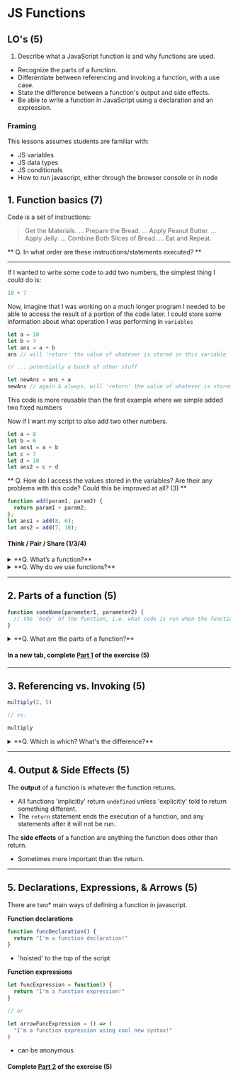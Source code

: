 # JS Functions

## LO's (5)
1. Describe what a JavaScript function is and why functions are used.
- Recognize the parts of a function.
- Differentiate between referencing and invoking a function, with a use case.
- State the difference between a function's output and side effects.
- Be able to write a function in JavaScript using a declaration and an expression.

### Framing

This lessons assumes students are familiar with:
- JS variables
- JS data types
- JS conditionals
- How to run javascript, either through the browser console or in node

## 1. Function basics (7)

Code is a set of instructions:

> Get the Materials. ...
> Prepare the Bread. ...
> Apply Peanut Butter. ...
> Apply Jelly. ...
> Combine Both Slices of Bread. ...
> Eat and Repeat.

** Q. In what order are these instructions/statements executed? **

---

If I wanted to write some code to add two numbers, the simplest thing I could do is:

```js
10 + 7
```

Now, imagine that I was working on a much longer program I needed to be able to access the result of a portion of the code later. I could store some information about what operation I was performing in `variables` 

```js
let a = 10
let b = 7
let ans = a + b
ans // will 'return' the value of whatever is stored in this variable

// ....potentially a bunch of other stuff

let newAns = ans + a
newAns // again & always, will 'return' the value of whatever is stored in this variable
```

This code is more reusable than the first example where we simple added two fixed numbers

Now if I want my script to also add two other numbers.

```js
let a = 8
let b = 6
let ans1 = a + b
let c = 7
let d = 10
let ans2 = c + d
```

** Q. How do I access the values stored in the variables? Are their any problems with this code? Could this be improved at all? (3) **

```js
function add(param1, param2) {
  return param1 + param2;
};
let ans1 = add(8, 6);
let ans2 = add(7, 10);
```

#### Think / Pair / Share (1/3/4)

<details>
<summary>**Q. What’s a function?**</summary>

- Fundamental component of Javascript.
- A reusable block of Javascript code.
- Simply put, a function is a block of code that takes an input, processes that input and then produces an output.
- Analogy: Quizno's Oven

</details>


<details>
<summary>**Q. Why do we use functions?**</summary>
Benefits of functions:
- Reusability.
- DRYness.
- Naming convention (describes intent).

</details>

---
## 2. Parts of a function (5)

```js
function someName(parameter1, parameter2) {
  // the 'body' of the function, i.e. what code is run when the function is called
}
```

<details>
<summary>**Q. What are the parts of a function?**</summary>

- `function` Keyword
- Name of the function
- Parameters or arguments - the 'input'
- Body or statements of the function
- `return` value - the 'output'

</details>

#### In a new tab, complete [Part 1](./exercises.md/#[part-1) of the exercise (5)
---
## 3. Referencing vs. Invoking (5)

```js
multiply(2, 5)

// vs.

multiply
```

<details>
<summary>**Q. Which is which? What's the difference?** </summary>

`Invoking` or calling or executing or running a function asks Javascript to do whatever code is inside the body of the function using whatever (if any) parameters are passed into it.

`Referencing` a function will 'return' whatever the function is without running the function. This is most used when responding to events.

</details>

---
## 4. Output & Side Effects (5)

The **output** of a function is whatever the function returns.
- All functions 'implicitly' return `undefined` unless 'explicitly' told to return something different.
- The `return` statement ends the execution of a function, and any statements after it will not be run.

The **side effects** of a function are anything the function does other than return.
- Sometimes more important than the return.

---
## 5. Declarations, Expressions, & Arrows (5)

There are two* main ways of defining a function in javascript.

**Function declarations** 
```js
function funcDeclaration() {
  return "I'm a function declaration!"
}
```

- 'hoisted' to the top of the script

**Function expressions**
```js
let funcExpression = function() {
  return "I'm a function expression!"
}

// or 

let arrowFuncExpression = () => (
  "I'm a function expression using cool new syntax!"
)
```

- can be anonymous

#### Complete [Part 2](./exercises.md/#part-2) of the exercise (5)
